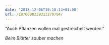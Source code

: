 ```yaml
---
date: '2018-12-06T10:18:13+01:00'
url: /1070608339313270784/
---
```

"Auch Pflanzen wollen mal gestreichelt werden."

*Beim Blätter sauber machen*
